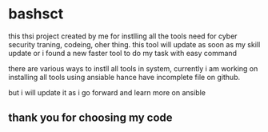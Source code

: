 # bashsct

this thsi project created by me for instlling all the tools need for cyber security traning, codeing, oher thing.
this tool will update as soon as my skill update or i found a new faster tool to do my task with easy command

there are various ways to instll all tools in system, currently i am working on installing all tools using ansiable hance have incomplete file on github.

but i will update it as i go forward and learn more on ansible 

## thank you for choosing my code
